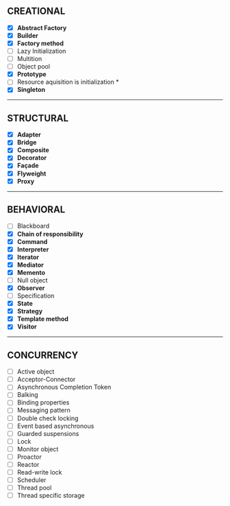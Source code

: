 ## CREATIONAL  
- [x] **Abstract Factory**  
- [x] **Builder**  
- [x] **Factory method**  
- [ ] Lazy Initialization  
- [ ] Multition  
- [ ] Object pool  
- [x] **Prototype**  
- [ ] Resource aquisition is initialization *  
- [x] **Singleton**

---

## STRUCTURAL
- [x] **Adapter**  
- [x] **Bridge**  
- [x] **Composite**  
- [x] **Decorator**  
- [x] **Façade**  
- [x] **Flyweight**  
- [x] **Proxy**  

---

## BEHAVIORAL 
- [ ] Blackboard  
- [x] **Chain of responsibility**  
- [x] **Command**  
- [x] **Interpreter**  
- [x] **Iterator**  
- [x] **Mediator**  
- [x] **Memento**  
- [ ] Null object  
- [x] **Observer**  
- [ ] Specification  
- [x] **State**  
- [x] **Strategy**  
- [x] **Template method**  
- [x] **Visitor**

---

## CONCURRENCY
- [ ] Active object 
- [ ] Acceptor-Connector 
- [ ] Asynchronous Completion Token  
- [ ] Balking  
- [ ] Binding properties  
- [ ] Messaging pattern  
- [ ] Double check locking  
- [ ] Event based asynchronous  
- [ ] Guarded suspensions  
- [ ] Lock  
- [ ] Monitor object  
- [ ] Proactor  
- [ ] Reactor  
- [ ] Read-write lock  
- [ ] Scheduler  
- [ ] Thread pool  
- [ ] Thread specific storage  